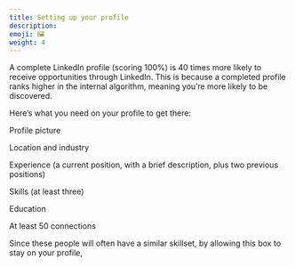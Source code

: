 ```yaml
---
title: Setting up your profile
description:
emoji: 🖼️
weight: 4
---
```


A complete LinkedIn profile (scoring 100%) is 40 times more likely to receive opportunities through LinkedIn. This is because a completed profile ranks higher in the internal algorithm, meaning you’re more likely to be discovered.

Here’s what you need on your profile to get there:

Profile picture

Location and industry

Experience (a current position, with a brief description, plus two previous positions)

Skills (at least three)

Education

At least 50 connections

Since these people will often have a similar skillset, by allowing this box to stay on your profile,

